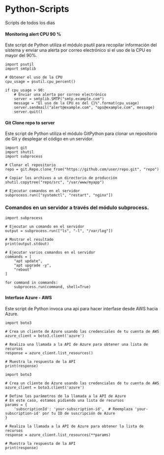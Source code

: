 # Python-Scripts
Scripts de todos los dias


#### Monitoring alert CPU 90 %
Este script de Python utiliza el módulo psutil para recopilar información del sistema y enviar una alerta por correo electrónico si el uso de la CPU es mayor del 90%.
```
import psutil
import smtplib

# Obtener el uso de la CPU
cpu_usage = psutil.cpu_percent()

if cpu_usage > 90:
    # Enviar una alerta por correo electrónico
    server = smtplib.SMTP("smtp.example.com")
    message = "El uso de la CPU es del {}%".format(cpu_usage)
    server.sendmail("alert@example.com", "ops@example.com", message)
    server.quit()
```

#### Git Clone repo to server
Este script de Python utiliza el módulo GitPython para clonar un repositorio de Git y desplegar el código en un servidor.
```
import git
import shutil
import subprocess

# Clonar el repositorio
repo = git.Repo.clone_from("https://github.com/user/repo.git", "repo")

# Copiar los archivos a un directorio de producción
shutil.copytree("repo/src", "/var/www/myapp")

# Ejecutar comandos en el servidor
subprocess.run(["systemctl", "restart", "nginx"])
```


### Comandos en un servidor a través del módulo subprocess.

```
import subprocess

# Ejecutar un comando en el servidor
output = subprocess.run(["ls", "-l", "/var/log"])

# Mostrar el resultado
print(output.stdout)

# Ejecutar varios comandos en el servidor
commands = [
    "apt update",
    "apt upgrade -y",
    "reboot"
]

for command in commands:
    subprocess.run(command, shell=True)
```
#### Interfase Azure - AWS

Este script de Python invoca una api para hacer interfase desde AWS hacia Azure.

```
import boto3

# Crea un cliente de Azure usando las credenciales de tu cuenta de AWS
azure_client = boto3.client('azure')

# Realiza una llamada a la API de Azure para obtener una lista de recursos
response = azure_client.list_resources()

# Muestra la respuesta de la API
print(response)

import boto3

# Crea un cliente de Azure usando las credenciales de tu cuenta de AWS
azure_client = boto3.client('azure')

# Define los parámetros de la llamada a la API de Azure
# En este caso, estamos pidiendo una lista de recursos
params = {
    'subscriptionId': 'your-subscription-id',  # Reemplaza 'your-subscription-id' por tu ID de suscripción de Azure
}

# Realiza la llamada a la API de Azure para obtener la lista de recursos
response = azure_client.list_resources(**params)

# Muestra la respuesta de la API
print(response)
```

